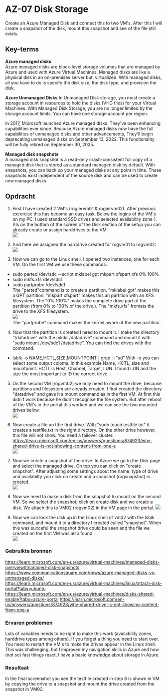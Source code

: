 # AZ-07 Disk Storage
Create an Azure Managed Disk and connect this to two VM's. After this I will create a snapshot of the disk, mount this snapshot and see of the file still exists.  

## Key-terms  
**Azure managed disks**  
Azure managed disks are block-level storage volumes that are managed by Azure and used with Azure Virtual Machines. Managed disks are like a physical disk in an on-premises server but, virtualized. With managed disks, all you have to do is specify the disk size, the disk type, and provision the disk.  

**Azure Unmanaged Disks**
In Unmanaged Disk storage, you must create a storage account in resources to hold the disks (VHD files) for your Virtual Machines. With Managed Disk Storage, you are no longer limited by the storage account limits. You can have one storage account per region.  

In 2017, Microsoft launched Azure managed disks. They've been enhancing capabilities ever since. Because Azure managed disks now have the full capabilities of unmanaged disks and other advancements, They'll begin deprecating unmanaged disks on September 13, 2022. This functionality will be fully retired on September 30, 2025.  


**Managed disk snapshots**  
A managed disk snapshot is a read-only crash-consistent full copy of a managed disk that is stored as a standard managed disk by default. With snapshots, you can back up your managed disks at any point in time. These snapshots exist independent of the source disk and can be used to create new managed disks.  



## Opdracht
1. First I have created 2 VM's (rogiervm01 & rogiervm02). After previous excercise this has become an easy task. Below the logins of the VM's on my PC. I used standard SSD drives and selected availability zone 1. Als on the bottom of the screen of the Disk section of the setup you can already create or assign harddrives to the VM.  
![](https://github.com/techgrounds/techgrounds-Rogier1978/blob/main/00_includes/05_Azure_1/AZ_07%20create%20a%20new%20data%20disk%20on%20rogvm01.png)  

2. And here we assigned the harddrive created for rogvm01 to rogvm02:
![](https://github.com/techgrounds/techgrounds-Rogier1978/blob/main/00_includes/05_Azure_1/AZ_07%20rogvm02%20disks.png)  

3. Now we can go to the Linux shell. I opened two instances, one for each VM. On the first VM we use these commands:
- sudo parted /dev/sdc --script mklabel gpt mkpart xfspart xfs 0% 100%  
- sudo mkfs.xfs /dev/sdc1  
- sudo partprobe /dev/sdc1  
The "parted"command is to create a partition. "mklabel gpt" makes this a GPT partition. "mkpart xfspart" makes this an partition with an XFS filesystem. The "0% 100%" makes the complete drive part of the partition (from 0% to 100% of the drive.).
The "mkfs.xfs" fromats the drive to the XFS filesystem.  
![](https://github.com/techgrounds/techgrounds-Rogier1978/blob/main/00_includes/05_Azure_1/AZ_07%20mkfs.png)  
The "partprobe" command makes the kernel aware of the new partition.

4. Now that the partition is created I need to mount it. I make the directory "/datadrive" with the mkdir /datadrive" command and mount it with "sudo mount /dev/sdc1 /datadrive". You can find the drives with the command:
- lsblk -o NAME,HCTL,SIZE,MOUNTPOINT | grep -i "sd" 
With -o you can select some output coloms. In this example Name, HCTL, size and mountpoint. HCTL is Host, Channel, Target, LUN. I found LUN and the size the most important to ID the correct drive. 

5. On the second VM (rogvm02) we only need to mount the drive, because partitions and filesystem are already created. I first created the directory  "datadrive" and gave it a mount command as in the first VM. At first this didn't work because he didn't recognise the file system. But after reboot of the VM's in the portal this worked and we can see the two mounted drives below.  
![](https://github.com/techgrounds/techgrounds-Rogier1978/blob/main/00_includes/05_Azure_1/AZ_07%20hd%20mounts.png)  

6. Now create a file on tthe first drive. With "sudo touch testfile.txt" it creates a testfile.txt in the right directory. On the other drive however, this file will not show. You need a failover cluster.  
https://learn.microsoft.com/en-us/answers/questions/874923/why-shared-drive-is-not-showing-content-from-one-a  
![](https://github.com/techgrounds/techgrounds-Rogier1978/blob/main/00_includes/05_Azure_1/AZ_07%20testfile.png)  

7. Now we create a snapshot of the drive. In Azure we go to the Disk page and select the managed drive. On top you can click on "create snapshot". After adjusting some settings about the name, type of drive and availabilty you click on create and a snapshot (rogsnapshot) is created.  
![](https://github.com/techgrounds/techgrounds-Rogier1978/blob/main/00_includes/05_Azure_1/AZ_07%20create%20snapshot.png)

9. Now we need to make a disk from the snapshot to mount on the second VM. So we select the snapshot, click on create disk and we create a disk. We attach this to VM02 (rogvm02) in the VM page in the portal. 
![](https://github.com/techgrounds/techgrounds-Rogier1978/blob/main/00_includes/05_Azure_1/AZ_07%20vm02%20snapshotdrive.png)  

10. Now we can look the disk up in the Linux shell of vm02 with the lsblk command, and mount it to a directory I created called "snapshot". When this was succeful the snapshot drive could be seen and the file we created on the first VM was also found.  
![](https://github.com/techgrounds/techgrounds-Rogier1978/blob/main/00_includes/05_Azure_1/AZ_07%20vm02%20mount%20snapshotdrive.png)  


### Gebruikte bronnen
https://learn.microsoft.com/en-us/azure/virtual-machines/managed-disks-overview#managed-disk-snapshots  
https://www.communicationsquare.com/news/azure-managed-disks-vs-unmanaged-disks/  
https://learn.microsoft.com/en-us/azure/virtual-machines/linux/attach-disk-portal?tabs=ubuntu  
https://learn.microsoft.com/en-us/azure/virtual-machines/disks-shared-enable?tabs=azure-portal https://learn.microsoft.com/en-us/answers/questions/874923/why-shared-drive-is-not-showing-content-from-one-a

### Ervaren problemen
Lots of variables needs to be right to make this work (availability zones, harddrive types among others). If you forget a thing you need to start over. You need to restart the VM's to make the drives appear in the Linux shell.  
This was challenging, but I improved my navigation skills in Azure and how (not so) fast things react. I have a basic knowledge about storage in Azure.

### Resultaat
In the final screenshot you see the testfile created in step 6 is shown in VM by copying the drive to a snapshot and mount the drive created from the snapshot in VM02.
